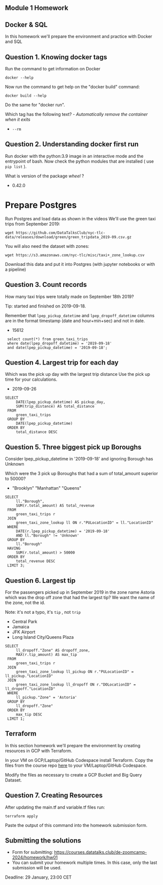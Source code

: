 ## Module 1 Homework

## Docker & SQL

In this homework we'll prepare the environment 
and practice with Docker and SQL


## Question 1. Knowing docker tags

Run the command to get information on Docker 

```docker --help```

Now run the command to get help on the "docker build" command:

```docker build --help```

Do the same for "docker run".

Which tag has the following text? - *Automatically remove the container when it exits* 

- `--rm`

## Question 2. Understanding docker first run 

Run docker with the python:3.9 image in an interactive mode and the entrypoint of bash.
Now check the python modules that are installed ( use ```pip list``` ). 

What is version of the package *wheel* ?

- 0.42.0 

# Prepare Postgres

Run Postgres and load data as shown in the videos
We'll use the green taxi trips from September 2019:

```wget https://github.com/DataTalksClub/nyc-tlc-data/releases/download/green/green_tripdata_2019-09.csv.gz```

You will also need the dataset with zones:

```wget https://s3.amazonaws.com/nyc-tlc/misc/taxi+_zone_lookup.csv```

Download this data and put it into Postgres (with jupyter notebooks or with a pipeline)


## Question 3. Count records 

How many taxi trips were totally made on September 18th 2019?

Tip: started and finished on 2019-09-18. 

Remember that `lpep_pickup_datetime` and `lpep_dropoff_datetime` columns are in the format timestamp (date and hour+min+sec) and not in date.

- 15612

```
 select count(*) from green_taxi_trips
 where date(lpep_dropoff_datetime) = '2019-09-18'
 and date(lpep_pickup_datetime) = '2019-09-18';
```

## Question 4. Largest trip for each day

Which was the pick up day with the largest trip distance
Use the pick up time for your calculations.

- 2019-09-26

```
SELECT
     DATE(lpep_pickup_datetime) AS pickup_day,
     SUM(trip_distance) AS total_distance
 FROM
     green_taxi_trips
 GROUP BY
     DATE(lpep_pickup_datetime)
 ORDER BY
     total_distance DESC
```
## Question 5. Three biggest pick up Boroughs

Consider lpep_pickup_datetime in '2019-09-18' and ignoring Borough has Unknown

Which were the 3 pick up Boroughs that had a sum of total_amount superior to 50000?

- "Brooklyn" "Manhattan" "Queens" 

```
SELECT
     ll."Borough",
     SUM(r.total_amount) AS total_revenue
 FROM
     green_taxi_trips r
 JOIN
     green_taxi_zone_lookup ll ON r."PULocationID" = ll."LocationID"
 WHERE
     DATE(r.lpep_pickup_datetime) = '2019-09-18'
     AND ll."Borough" != 'Unknown'
 GROUP BY
     ll."Borough"
 HAVING
     SUM(r.total_amount) > 50000
 ORDER BY
     total_revenue DESC
 LIMIT 3;
```

## Question 6. Largest tip

For the passengers picked up in September 2019 in the zone name Astoria which was the drop off zone that had the largest tip?
We want the name of the zone, not the id.

Note: it's not a typo, it's `tip` , not `trip`

- Central Park
- Jamaica
- JFK Airport
- Long Island City/Queens Plaza

```
SELECT
     ll_dropoff."Zone" AS dropoff_zone,
     MAX(r.tip_amount) AS max_tip
 FROM
     green_taxi_trips r
 JOIN
     green_taxi_zone_lookup ll_pickup ON r."PULocationID" = ll_pickup."LocationID"
 JOIN
     green_taxi_zone_lookup ll_dropoff ON r."DOLocationID" = ll_dropoff."LocationID"
 WHERE
     ll_pickup."Zone" = 'Astoria'
 GROUP BY
     ll_dropoff."Zone"
 ORDER BY
     max_tip DESC
 LIMIT 1;
```


## Terraform

In this section homework we'll prepare the environment by creating resources in GCP with Terraform.

In your VM on GCP/Laptop/GitHub Codespace install Terraform. 
Copy the files from the course repo
[here](https://github.com/DataTalksClub/data-engineering-zoomcamp/tree/main/01-docker-terraform/1_terraform_gcp/terraform) to your VM/Laptop/GitHub Codespace.

Modify the files as necessary to create a GCP Bucket and Big Query Dataset.


## Question 7. Creating Resources

After updating the main.tf and variable.tf files run:

```
terraform apply
```

Paste the output of this command into the homework submission form.


## Submitting the solutions

* Form for submitting: https://courses.datatalks.club/de-zoomcamp-2024/homework/hw01
* You can submit your homework multiple times. In this case, only the last submission will be used. 

Deadline: 29 January, 23:00 CET
